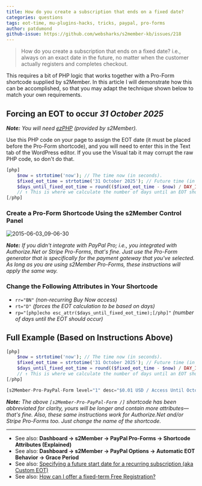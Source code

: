 ```yaml
---
title: How do you create a subscription that ends on a fixed date?
categories: questions
tags: eot-time, mu-plugins-hacks, tricks, paypal, pro-forms
author: patdumond
github-issue: https://github.com/websharks/s2member-kb/issues/218
---
```


> How do you create a subscription that ends on a fixed date? i.e., always on an exact date in the future, no matter when the customer actually registers and completes checkout.

This requires a bit of PHP logic that works together with a Pro-Form shortcode supplied by s2Member. In this article I will demonstrate how this can be accomplished, so that you may adapt the technique shown below to match your own requirements.

## Forcing an EOT to occur *31 October 2025*

_**Note:** You will need [ezPHP](https://s2member.com/kb-article/ezphp-for-wordpress/) (provided by s2Member)._

Use this PHP code on your page to assign the EOT date (it must be placed before the Pro-Form shortcode), and you will need to enter this in the Text tab of the WordPress editor. If you use the Visual tab it may corrupt the raw PHP code, so don't do that.

```php
[php]
    $now = strtotime('now'); // The time now (in seconds).
    $fixed_eot_time = strtotime('31 October 2025'); // Future time (in seconds).
    $days_until_fixed_eot_time = round(($fixed_eot_time - $now) / DAY_IN_SECONDS);
    // ↑ This is where we calculate the number of days until an EOT should occur.
[/php]
```

### Create a Pro-Form Shortcode Using the s2Member Control Panel

![2015-06-03_09-06-30](https://cloud.githubusercontent.com/assets/1563559/7966336/de9e79c6-09cf-11e5-8b7b-ee8e4274f627.png)

_**Note:** If you didn't integrate with PayPal Pro; i.e., you integrated with Authorize.Net or Stripe Pro-Forms, that's fine. Just use the Pro-Form generator that is specifically for the payment gateway that you've selected. As long as you are using s2Member Pro-Forms, these instructions will apply the same way._

### Change the Following Attributes in Your Shortcode

- `rr="BN"` _(non-recurring Buy Now access)_
- `rt="D"` _(forces the EOT calculation to be based on days)_
- `rp="[php]echo esc_attr($days_until_fixed_eot_time);[/php]"` _(number of days until the EOT should occur)_

## Full Example (Based on Instructions Above)

```php
[php]
    $now = strtotime('now'); // The time now (in seconds).
    $fixed_eot_time = strtotime('31 October 2025'); // Future time (in seconds).
    $days_until_fixed_eot_time = round(($fixed_eot_time - $now) / DAY_IN_SECONDS);
    // ↑ This is where we calculate the number of days until an EOT should occur.
[/php]

[s2Member-Pro-PayPal-Form level="1" desc="$0.01 USD / Access Until October 31st, 2025" ra="0.01" rr="BN" rt="D" rp="[php]echo $days_until_fixed_eot_time;[/php]" /]
```
_**Note:** The above `[s2Member-Pro-PayPal-Form /]` shortcode has been abbreviated for clarity, yours will be longer and contain more attributes—that's fine. Also, these same instructions work for Authorize.Net and/or Stripe Pro-Forms too. Just change the name of the shortcode._

---

- See also: **Dashboard → s2Member → PayPal Pro-Forms → Shortcode Attributes (Explained)**
- See also: **Dashboard → s2Member → PayPal Options → Automatic EOT Behavior → Grace Period**
- See also: [Specifying a future start date for a recurring subscription (aka Custom EOT)](http://s2member.com/kb-article/specifying-a-future-start-date-for-a-recurring-subscription-aka-custom-eot/)
- See also: [How can I offer a fixed-term Free Registration?](http://s2member.com/kb-article/how-can-i-offer-a-fixed-term-free-registration/)